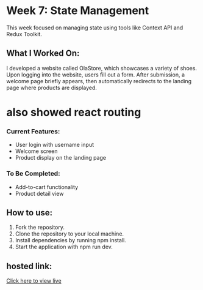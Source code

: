 # Week 7: State Management

This week focused on managing state using tools like Context API and Redux Toolkit.

## What I Worked On:

I developed a website called OlaStore, which showcases a variety of shoes. Upon logging into the website, users fill out a form. After submission, a welcome page briefly appears, then automatically redirects to the landing page where products are displayed.

# also showed react routing

### Current Features:

- User login with username input
- Welcome screen
- Product display on the landing page

### To Be Completed:

- Add-to-cart functionality
- Product detail view

## How to use:

1. Fork the repository.
2. Clone the repository to your local machine.
3. Install dependencies by running npm install.
4. Start the application with npm run dev.

## hosted link:

[Click here to view live](https://boisterous-kulfi-d20f26.netlify.app)
